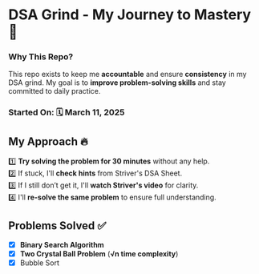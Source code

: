# **DSA Grind - My Journey to Mastery 🚀**

### **Why This Repo?**

This repo exists to keep me **accountable** and ensure **consistency** in my DSA grind. My goal is to **improve problem-solving skills** and stay committed to daily practice.

### **Started On:** 🗓 **March 11, 2025**

## **My Approach** 🔥

1️⃣ **Try solving the problem for 30 minutes** without any help.  
2️⃣ If stuck, I'll **check hints** from Striver's DSA Sheet.  
3️⃣ If I still don’t get it, I'll **watch Striver's video** for clarity.  
4️⃣ I'll **re-solve the same problem** to ensure full understanding.

## **Problems Solved ✅**

- [x] **Binary Search Algorithm**
- [x] **Two Crystal Ball Problem** (**√n time complexity**)
- [x] Bubble Sort
